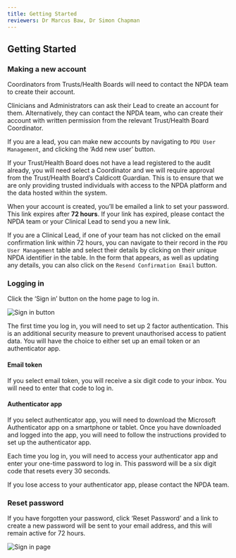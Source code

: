 ```yaml
---
title: Getting Started
reviewers: Dr Marcus Baw, Dr Simon Chapman
---
```


## Getting Started

### Making a new account

Coordinators from Trusts/Health Boards will need to contact the NPDA team to create their account.

Clinicians and Administrators can ask their Lead to create an account for them. Alternatively, they can contact the NPDA team, who can create their account with written permission from the relevant Trust/Health Board Coordinator.

If you are a lead, you can make new accounts by navigating to `PDU User Management`,  and clicking the ‘Add new user’ button.

If your Trust/Health Board does not have a lead registered to the audit already, you will need select a Coordinator and we will require approval from the Trust/Health Board’s Caldicott Guardian. This is to ensure that we are only providing trusted individuals with access to the NPDA platform and the data hosted within the system.

When your account is created, you’ll be emailed a link to set your password. This link expires after **72 hours**. If your link has expired, please contact the NPDA team or your Clinical Lead to send you a new link.

If you are a Clinical Lead, if one of your team has not clicked on the email confirmation link within 72 hours, you can navigate to their record in the `PDU User Management` table and select their details by clicking on their unique NPDA identifier in the table. In the form that appears, as well as updating any details, you can also click on the `Resend Confirmation Email` button.

### Logging in

Click the ‘Sign in’ button on the home page to log in.

![Sign in button](../_assets/_images/sign-in-button.png)

The first time you log in, you will need to set up 2 factor authentication. This is an additional security measure to prevent unauthorised access to patient data. You will have the choice to either set up an email token or an authenticator app.

#### Email token

If you select email token, you will receive a six digit code to your inbox. You will need to enter that code to log in.

#### Authenticator app

If you select authenticator app, you will need to download the Microsoft Authenticator app on a smartphone or tablet.
Once you have downloaded and logged into the app, you will need to follow the instructions provided to set up the authenticator app.

Each time you log in, you will need to access your authenticator app and enter your one-time password to log in. This password will be a six digit code that resets every 30 seconds.

If you lose access to your authenticator app, please contact the NPDA team.

### Reset password

If you have forgotten your password, click ‘Reset Password’ and a link to create a new password will be sent to your email address, and this will remain active for 72 hours.

![Sign in page](../_assets/_images/sign-in-page.png)
